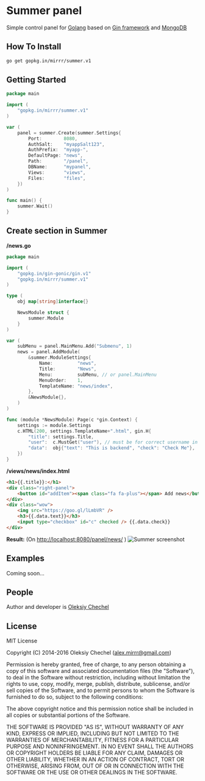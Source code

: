 # Summer panel
Simple control panel for [Golang](https://golang.org/) based on [Gin framework](https://gin-gonic.github.io/gin/) and [MongoDB](https://www.mongodb.com/)
    

## How To Install   
```bash
go get gopkg.in/mirrr/summer.v1
```


## Getting Started

```go
package main

import (
    "gopkg.in/mirrr/summer.v1"
)

var (
    panel = summer.Create(summer.Settings{
        Port:        8080,
        AuthSalt:    "myappSalt123",
        AuthPrefix:  "myapp-",
        DefaultPage: "news",
        Path:        "/panel",
        DBName:      "mypanel",
        Views:       "views",
        Files:       "files",
    })
)

func main() {
    summer.Wait()
}

```
   

## Create section in Summer
 
**/news.go**   
   
```go
package main

import (
    "gopkg.in/gin-gonic/gin.v1"
    "gopkg.in/mirrr/summer.v1"
)

type (
    obj map[string]interface{}

    NewsModule struct {
        summer.Module
    }
)

var (
    subMenu = panel.MainMenu.Add("Submenu", 1)
    news = panel.AddModule(
        &summer.ModuleSettings{
            Name:         "news",
            Title:        "News",
            Menu:         subMenu, // or panel.MainMenu
            MenuOrder:    1,
            TemplateName: "news/index",
        },
        &NewsModule{},
    )
)

func (module *NewsModule) Page(c *gin.Context) {
    settings := module.Settings
    c.HTML(200, settings.TemplateName+".html", gin.H{
        "title": settings.Title,
        "user":  c.MustGet("user"), // must be for correct username in the header
        "data":  obj{"text": "This is backend", "check": "Check Me"},
    })
}
```
   
**/views/news/index.html**

```html
<h1>{{.title}}:</h1>
<div class="right-panel">
    <button id="addItem"><span class="fa fa-plus"></span> Add news</button>
</div>
<div class="wow">
    <img src="https://goo.gl/lLmbVR" />
    <h3>{{.data.text}}</h3>
    <input type="checkbox" id="c" checked /> {{.data.check}}
</div>
```
   
**Result:**
(On [http://localhost:8080/panel/news/](http://localhost:8080/panel/news/) )
![Summer screenshot](https://cloud.githubusercontent.com/assets/2770221/20869933/3a89113e-ba86-11e6-9a22-2967cb1eac05.png)

## Examples
Coming soon...
   
   
## People

Author and developer is [Oleksiy Chechel](https://github.com/mirrr)    
   


## License
   
MIT License   
   
Copyright (C) 2014-2016 Oleksiy Chechel (alex.mirrr@gmail.com)   
   
Permission is hereby granted, free of charge, to any person obtaining a copy of this software and associated documentation files (the "Software"), to deal in the Software without restriction, including without limitation the rights to use, copy, modify, merge, publish, distribute, sublicense, and/or sell copies of the Software, and to permit persons to whom the Software is furnished to do so, subject to the following conditions:   
   
The above copyright notice and this permission notice shall be included in all copies or substantial portions of the Software.   
   
THE SOFTWARE IS PROVIDED "AS IS", WITHOUT WARRANTY OF ANY KIND, EXPRESS OR IMPLIED, INCLUDING BUT NOT LIMITED TO THE WARRANTIES OF MERCHANTABILITY, FITNESS FOR A PARTICULAR PURPOSE AND NONINFRINGEMENT. IN NO EVENT SHALL THE AUTHORS OR COPYRIGHT HOLDERS BE LIABLE FOR ANY CLAIM, DAMAGES OR OTHER LIABILITY, WHETHER IN AN ACTION OF CONTRACT, TORT OR OTHERWISE, ARISING FROM, OUT OF OR IN CONNECTION WITH THE SOFTWARE OR THE USE OR OTHER DEALINGS IN THE SOFTWARE.
